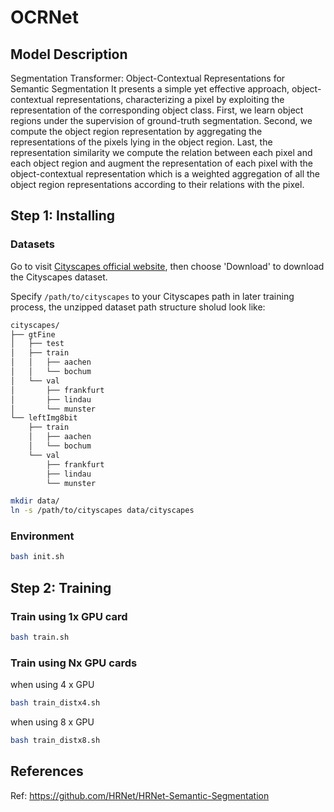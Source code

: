 # OCRNet

## Model Description 

Segmentation Transformer: Object-Contextual Representations for Semantic Segmentation 
It presents a simple yet effective approach, object-contextual representations, characterizing a pixel by exploiting the representation of the corresponding object class.
First, we learn object regions under the supervision of ground-truth segmentation.
Second, we compute the object region representation by aggregating the representations of the pixels lying in the object region. 
Last, the representation similarity we compute the relation between each pixel and each object region and augment the representation of each pixel with the object-contextual representation which is a weighted aggregation of all the object region representations according to their relations with the pixel. 

## Step 1: Installing
### Datasets

Go to visit [Cityscapes official website](https://www.cityscapes-dataset.com/), then choose 'Download' to download the Cityscapes dataset.

Specify `/path/to/cityscapes` to your Cityscapes path in later training process, the unzipped dataset path structure sholud look like:

```bash
cityscapes/
├── gtFine
│   ├── test
│   ├── train
│   │   ├── aachen
│   │   └── bochum
│   └── val
│       ├── frankfurt
│       ├── lindau
│       └── munster
└── leftImg8bit
    ├── train
    │   ├── aachen
    │   └── bochum
    └── val
        ├── frankfurt
        ├── lindau
        └── munster
```

```bash
mkdir data/
ln -s /path/to/cityscapes data/cityscapes
```

### Environment
```bash
bash init.sh
```

## Step 2: Training
### Train using 1x GPU card
```bash
bash train.sh
```

### Train using Nx GPU cards
when using 4 x GPU  
```bash
bash train_distx4.sh
```

when using 8 x GPU  
```bash
bash train_distx8.sh
```

## References

Ref: https://github.com/HRNet/HRNet-Semantic-Segmentation
